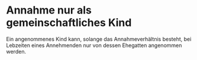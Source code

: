 # Annahme nur als gemeinschaftliches Kind

Ein angenommenes Kind kann, solange das Annahmeverhältnis besteht, bei Lebzeiten eines Annehmenden nur von dessen Ehegatten angenommen werden.